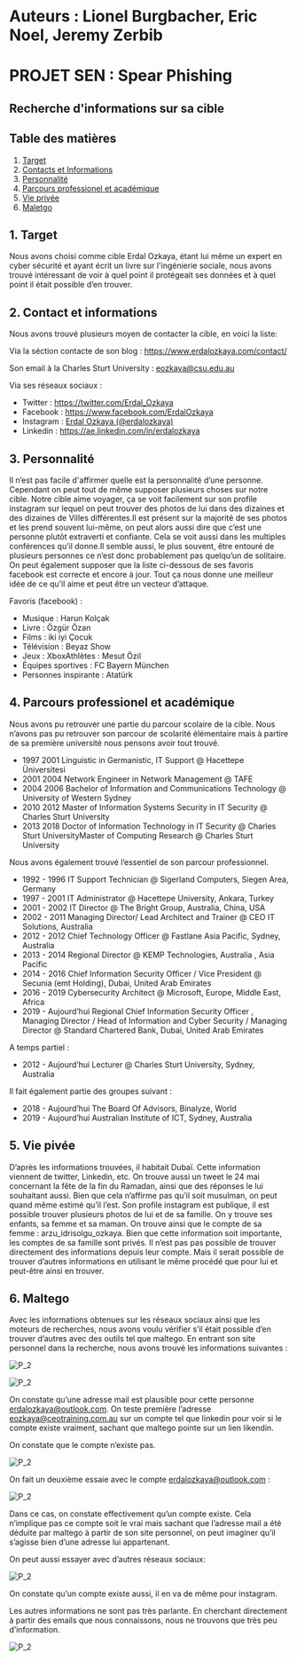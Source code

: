 # Auteurs : Lionel Burgbacher, Eric Noel, Jeremy Zerbib

# PROJET SEN : Spear Phishing

## Recherche d'informations sur sa cible

## Table des matières 

1. [ Target ](#target)
2. [ Contacts et Informations ](#candi)
3. [ Personnalité ](#perso)
4. [ Parcours professionel et académique ](#parc)
5. [ Vie privée ](#vp)
6. [ Maletgo ](#malt)

<a name="target"></a>

## 1. Target

Nous avons choisi comme cible Erdal Ozkaya, étant lui même un expert en cyber sécurité et ayant écrit un livre sur l'ingénierie sociale, nous avons trouvé intéressant de voir à quel point il protégeait ses données et à quel point il était possible d’en trouver. 

<a name="candi"></a>

## 2. Contact et informations

Nous avons trouvé plusieurs moyen de contacter la cible, en voici la liste:

Via la séction contacte de son blog : https://www.erdalozkaya.com/contact/

Son email à la Charles Sturt University : eozkaya@csu.edu.au

Via ses réseaux sociaux :

- Twitter : https://twitter.com/Erdal_Ozkaya
- Facebook : https://www.facebook.com/ErdalOzkaya
- Instagram : [Erdal Ozkaya (@erdalozkaya)](https://www.instagram.com/erdalozkaya/)
- Linkedin : https://ae.linkedin.com/in/erdalozkaya

<a name="perso"></a>
## 3. Personnalité

Il n’est pas facile d'affirmer quelle est la personnalité d’une personne. Cependant on peut tout de même supposer plusieurs choses sur notre cible. Notre cible aime voyager, ça se voit facilement sur son profile instagram sur lequel on peut trouver des photos de lui dans des dizaines et des dizaines de Villes différentes.Il est présent sur la majorité de ses photos et les prend souvent lui-même, on peut alors aussi dire que c’est une personne plutôt extraverti et confiante. Cela se voit aussi dans les multiples conférences qu’il donne.Il semble aussi, le plus souvent, être entouré de plusieurs personnes ce n’est donc probablement pas quelqu’un de solitaire. On peut également supposer que la liste ci-dessous de ses favoris facebook est correcte et encore à jour. Tout ça nous donne une meilleur idée de ce qu’il aime et peut être un vecteur d’attaque. 

Favoris (facebook) :

- Musique : Harun Kolçak
- Livre : Özgür Özan
- Films : iki iyi Çocuk
- Télévision : Beyaz Show
- Jeux : XboxAthlètes : Mesut Özil
- Équipes sportives : FC Bayern München
- Personnes inspirante : Atatürk

<a name="parc"></a>
## 4. Parcours professionel et académique

Nous avons pu retrouver une partie du parcour scolaire de la cible. Nous n’avons pas pu retrouver son parcour de scolarité élémentaire mais à partire de sa première université nous pensons avoir tout trouvé.

- 1997 2001 Linguistic in Germanistic, IT Support @ Hacettepe Üniversitesi
- 2001 2004 Network Engineer in Network Management @ TAFE
- 2004 2006 Bachelor of Information and Communications Technology @ University of Western Sydney
- 2010 2012 Master of Information Systems Security in IT Security @ Charles Sturt University
- 2013 2018 Doctor of Information Technology in IT Security @ Charles Sturt UniversityMaster of Computing Research @ Charles Sturt University

Nous avons également trouvé l’essentiel de son parcour professionnel.
- 1992 - 1996 IT Support Technician @ Sigerland Computers, Siegen Area, Germany
- 1997 - 2001 IT Administrator @ Hacettepe University, Ankara, Turkey
- 2001 - 2002 IT Director @ The Bright Group, Australia, China, USA
- 2002 - 2011 Managing Director/ Lead Architect and Trainer @ CEO IT Solutions, Australia
- 2012 - 2012 Chief Technology Officer @ Fastlane Asia Pacific, Sydney, Australia
- 2013 - 2014 Regional Director @ KEMP Technologies, Australia , Asia Pacific
- 2014 - 2016 Chief Information Security Officer / Vice President @ Secunia (emt Holding), Dubai, United Arab Emirates
- 2016 - 2019 Cybersecurity Architect @ Microsoft, Europe, Middle East, Africa
- 2019 - Aujourd’hui Regional Chief Information Security Officer , Managing Director / Head of Information and Cyber Security / Managing Director @ Standard Chartered Bank, Dubai, United Arab Emirates

A temps partiel :
- 2012 - Aujourd’hui Lecturer @ Charles Sturt University, Sydney, Australia

Il fait également partie des groupes suivant :
- 2018 - Aujourd’hui The Board Of Advisors, Binalyze, World
- 2019 - Aujourd’hui Australian Institute of ICT, Sydney, Australia

<a name="vp"></a>
## 5. Vie pivée

D’après les informations trouvées, il habitait Dubaï. Cette information viennent de twitter, Linkedin, etc. On trouve aussi un tweet le 24 mai concernant la fête de la fin du Ramadan, ainsi que des réponses le lui souhaitant aussi. Bien que cela n’affirme pas qu’il soit musulman, on peut quand même estimé qu’il l’est. 
Son profile instagram est publique, il est possible trouver plusieurs photos de lui et de sa famille. On y trouve ses enfants, sa femme et sa maman. On trouve ainsi que le compte de sa femme : arzu_idrisolgu_ozkaya. Bien que cette information soit importante, les comptes de sa famille sont privés. Il n’est pas pas possible de trouver directement des informations depuis leur compte. Mais il serait possible de trouver d’autres informations en utilisant le même procédé que pour lui et peut-être ainsi en trouver.

<a name="malt"></a>
## 6. Maltego

Avec les informations obtenues sur les réseaux sociaux ainsi que les moteurs de recherches, nous avons voulu vérifier s’il était possible d’en trouver d’autres avec des outils tel que maltego. 
En entrant son site personnel dans la recherche, nous avons trouvé les informations suivantes : 

![P_2](assets/m1.png)

![P_2](assets/m1.png)

On constate qu’une adresse mail est plausible pour cette personne [erdalozkaya@outlook.com](mailto:erdalozkaya@outlook.com). On teste première l’adresse [eozkaya@ceotraining.com.au](mailto:eozkaya@ceotraining.com.au) sur un compte tel que linkedin pour voir si le compte existe vraiment, sachant que maltego pointe sur un lien likendin. 

On constate que le compte n’existe pas. 

![P_2](assets/m3.png)

On fait un deuxième essaie avec le compte [erdalozkaya@outlook.com](mailto:erdalozkaya@outlook.com) : 

![P_2](assets/m4.png)

Dans ce cas, on constate effectivement qu’un compte existe. Cela n’implique pas ce compte soit le vrai mais sachant que l’adresse mail a été déduite par maltego à partir de son site personnel, on peut imaginer qu’il s’agisse bien d’une adresse lui appartenant. 

On peut aussi essayer avec d’autres réseaux sociaux: 

![P_2](assets/m5.png)

On constate qu’un compte existe aussi, il en va de même pour instagram. 

Les autres informations ne sont pas très parlante.
En cherchant directement à partir des emails que nous connaissons, nous ne trouvons que très peu d’information. 

![P_2](assets/m6.png)